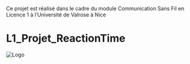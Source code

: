 Ce projet est réalisé dans le cadre du module Communication Sans Fil en Licence 1 à l’Université de Valrose à Nice
# L1_Projet_ReactionTime
![Logo](https://github.com/user-attachments/assets/cf1b1466-6187-452f-ae81-30949c762fc3)
